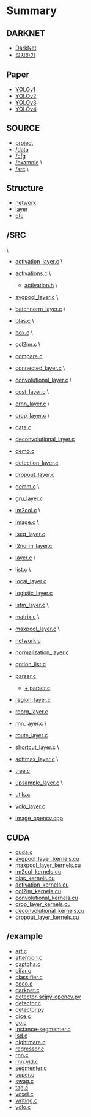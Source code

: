 # Summary

## DARKNET

* [DarkNet](README.md)  <!-- 완료 -->
* [설치하기](INSTALL.md) <!-- 완료 -->

## Paper

* [YOLOv1](part1_paper/yolov1.md) <!-- 완료 -->
* [YOLOv2](part1_paper/yolov2.md) <!-- 완료 -->
* [YOLOv3](part1_paper/yolov3.md) <!-- 완료 -->
* [YOLOv4](part1_paper/yolov4.md)

## SOURCE

* [project](/part2_source/0_Project.md) <!-- 완료 -->
* [/data](/part2_source/1_DATA.md)      <!-- 완료 -->
* [/cfg](/part2_source/2_CFG.md)        <!-- 완료 -->
* [/example](/part2_source/3_EXAMPLE.md) \\<!-- 완료 -->
* [/src](/part2_source/4_SRC.md) \\<!-- 완료 -->

## Structure

* [network](/part4_structure/network.md)
* [layer](/part4_structure/layer.md)
* [etc](/part4_structure/etc.md)

## /SRC
\\<!-- 업데이트 부분을 보강 -->
* [activation_layer.c](/part3_src/activation_layer.md) \\<!-- 완료 -->
* [activations.c](/part3_src/activations_1.md) \\<!-- 완료 -->
  + [activation.h](/part3_src/activations_2.md) \\<!-- 완료 -->
* [avgpool_layer.c](/part3_src/avgpool.md) \\<!-- 완료 -->
* [batchnorm_layer.c](/part3_src/batchnorm_layer.md) \\<!-- 완료 -->
* [blas.c](/part3_src/blas.md) \\<!-- 완료 -->
* [box.c](/part3_src/box.md) \\<!-- 완료 -->
* [col2im.c](/part3_src/col2im.md) \\<!-- 완료 -->
* [compare.c](/part3_src/compare.md)
* [connected_layer.c](/part3_src/connected_layer.md) \\<!-- 완료 -->
* [convolutional_layer.c](/part3_src/convolutional_layer.md) \\<!-- 완료 -->
* [cost_layer.c](/part3_src/cost_layer.md) \\<!-- 완료 -->
* [crnn_layer.c](/part3_src/crnn_layer.md) \\<!-- 완료 -->
* [crop_layer.c](/part3_src/crop_layer.md) \\<!-- 완료 -->
* [data.c](/part3_src/data.md)
* [deconvolutional_layer.c](/part3_src/deconvolutional_layer.md)
* [demo.c](/part3_src/demo.md)
* [detection_layer.c](/part3_src/detection_layer.md)
* [dropout_layer.c](/part3_src/dropout_layer.md)
* [gemm.c](/part3_src/gemm.md) \\<!-- 완료 -->
* [gru_layer.c](/part3_src/gru_layer.md)
* [im2col.c](/part3_src/im2col.md) \\<!-- 완료 -->
* [image.c](/part3_src/image.md) \\<!-- 완료 -->
* [iseg_layer.c](/part3_src/iseg_layer.md)
* [l2norm_layer.c](/part3_src/l2norm_layer.md)
* [layer.c](/part3_src/layer.md) \\<!-- 완료 -->
* [list.c](/part3_src/list.md) \\<!-- 완료 -->
* [local_layer.c](/part3_src/local_layer.md)
* [logistic_layer.c](/part3_src/logistic_layer.md)
* [lstm_layer.c](/part3_src/lstm_layer.md) \\<!-- 완료 -->
* [matrix.c](/part3_src/matrix.md) \\<!-- 완료 -->
* [maxpool_layer.c](/part3_src/maxpool.md) \\<!-- 완료 -->
* [network.c](/part3_src/network.md)
* [normalization_layer.c](/part3_src/normalization_layer.md)
* [option_list.c](/part3_src/option_list.md)
* [parser.c](/part3_src/parser_1.md)
  + [+ parser.c](/part3_src/parser_2.md)
* [region_layer.c](/part3_src/region_layer.md)
* [reorg_layer.c](/part3_src/reorg_layer.md)
* [rnn_layer.c](/part3_src/rnn_layer.md) \\<!-- 완료 -->
* [route_layer.c](/part3_src/route_layer.md)
* [shortcut_layer.c](/part3_src/shortcut.md) \\<!-- 완료 -->
* [softmax_layer.c](/part3_src/softmax_layer.md) \\<!-- 완료 -->
* [tree.c](/part3_src/tree.md)
* [upsample_layer.c](/part3_src/upsample_layer.md) \\<!-- 완료 -->
* [utils.c](/part3_src/utils.md)
* [yolo_layer.c](/part3_src/yolo_layer.md)

* [image_opencv.cpp](/part3_src/image_opencv.md)

## CUDA

* [cuda.c]()
* [avgpool_layer_kernels.cu]()
* [maxpool_layer_kernels.cu]()
* [im2col_kernels.cu]()
* [blas_kernels.cu]()
* [activation_kernels.cu]()
* [col2im_kernels.cu]()
* [convolutional_kernels.cu]()
* [crop_layer_kernels.cu]()
* [deconvolutional_kernels.cu]()
* [dropout_layer_kernels.cu]()

## /example

* [art.c]()
* [attention.c]()
* [captcha.c]()
* [cifar.c]()
* [classifier.c]()
* [coco.c]()
* [darknet.c]()
* [detector-scipy-opencv.py]()
* [detector.c]()
* [detector.py]()
* [dice.c]()
* [go.c]()
* [instance-segmenter.c]()
* [lsd.c]()
* [nightmare.c]()
* [regressor.c]()
* [rnn.c]()
* [rnn_vid.c]()
* [segmenter.c]()
* [super.c]()
* [swag.c]()
* [tag.c]()
* [voxel.c]()
* [writing.c]()
* [yolo.c]()

